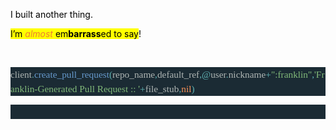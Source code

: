 <body><div class="WordSection1"><p class="MsoNormal"><span style="color:black">I built another thing. <p></p></span></p><p style="caret-color: rgb(0, 0, 0);font-variant-caps: normal;orphans: auto;text-align:start;widows: auto;-webkit-text-size-adjust: auto;-webkit-text-stroke-width: 0px;word-spacing:0px" class="MsoNormal"><span style="color:black;background:yellow">I’m<span class="apple-converted-space"> </span></span><i><span style="color:#ED7D31;background:yellow">almost</span></i><span class="apple-converted-space"><span style="color:black;background:yellow"> </span></span><span style="color:black;background:yellow">em<b>barrass</b>ed
 to say</span><span style="color:black">!<p></p></span></p><p style="line-height:17.25pt;background:#1B2B34" class="MsoNormal"><span style="font-size:11.5pt;font-family:Menlo;color:#AFB6B4"><p> </p></span></p><p style="line-height:17.25pt;background:#1B2B34" class="MsoNormal"><span style="font-size:11.5pt;font-family:Menlo;color:#AFB6B4">client</span><span style="font-size:11.5pt;font-family:Menlo;color:#5FB3B3">.</span><span style="font-size:11.5pt;font-family:Menlo;color:#6699CC">create_pull_request</span><span style="font-size:11.5pt;font-family:Menlo;color:#5FB3B3">(</span><span style="font-size:11.5pt;font-family:Menlo;color:#AFB6B4">repo_name</span><span style="font-size:11.5pt;font-family:Menlo;color:#5FB3B3">,</span><span style="font-size:11.5pt;font-family:Menlo;color:#6699CC"></span><span style="font-size:11.5pt;font-family:Menlo;color:#AFB6B4">default_ref</span><span style="font-size:11.5pt;font-family:Menlo;color:#5FB3B3">,</span><span style="font-size:11.5pt;font-family:Menlo;color:#6699CC"></span><span style="font-size:11.5pt;font-family:Menlo;color:#5FB3B3">@</span><span style="font-size:11.5pt;font-family:Menlo;color:#AFB6B4">user</span><span style="font-size:11.5pt;font-family:Menlo;color:#5FB3B3">.</span><span style="font-size:11.5pt;font-family:Menlo;color:#AFB6B4">nickname</span><span style="font-size:11.5pt;font-family:Menlo;color:#6699CC"></span><span style="font-size:11.5pt;font-family:Menlo;color:#5FB3B3">+</span><span style="font-size:11.5pt;font-family:Menlo;color:#6699CC"></span><span style="font-size:11.5pt;font-family:Menlo;color:#81B979">":franklin"</span><span style="font-size:11.5pt;font-family:Menlo;color:#5FB3B3">,</span><span style="font-size:11.5pt;font-family:Menlo;color:#6699CC"></span><span style="font-size:11.5pt;font-family:Menlo;color:#81B979">'Franklin-Generated Pull Request :: '</span><span style="font-size:11.5pt;font-family:Menlo;color:#6699CC"></span><span style="font-size:11.5pt;font-family:Menlo;color:#5FB3B3">+</span><span style="font-size:11.5pt;font-family:Menlo;color:#6699CC"></span><span style="font-size:11.5pt;font-family:Menlo;color:#AFB6B4">file_stub</span><span style="font-size:11.5pt;font-family:Menlo;color:#5FB3B3">,</span><span style="font-size:11.5pt;font-family:Menlo;color:#6699CC"></span><span style="font-size:11.5pt;font-family:Menlo;color:#F99157">nil</span><span style="font-size:11.5pt;font-family:Menlo;color:#5FB3B3">)</span><span style="font-size:11.5pt;font-family:Menlo;color:#AFB6B4"><p></p></span></p><p style="line-height:17.25pt;background:#1B2B34" class="MsoNormal"><span style="font-size:11.5pt;font-family:Menlo;color:#AFB6B4">   <p></p></span></p><p class="MsoNormal"></p>
<p> </p><p class="MsoNormal"></p>
<p> </p><div><p class="MsoNormal"><span style="color:black">